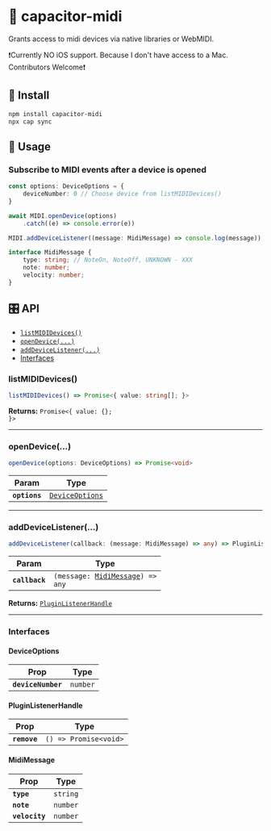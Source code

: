 # 🎹 capacitor-midi

Grants access to midi devices via native libraries or WebMIDI.

❗Currently NO iOS support. Because I don't have access to a Mac. Contributors Welcome❗

## 🔌 Install

```bash
npm install capacitor-midi
npx cap sync
```

## 🎼 Usage

### Subscribe to MIDI events after a device is opened

```typescript
const options: DeviceOptions = {
    deviceNumber: 0 // Choose device from listMIDIDevices()
}

await MIDI.openDevice(options)
    .catch((e) => console.error(e))

MIDI.addDeviceListener((message: MidiMessage) => console.log(message));

interface MidiMessage {
    type: string; // NoteOn, NoteOff, UNKNOWN - XXX
    note: number;
    velocity: number;
}
```

## 🎛 API

<docgen-index>

* [`listMIDIDevices()`](#listmididevices)
* [`openDevice(...)`](#opendevice)
* [`addDeviceListener(...)`](#adddevicelistener)
* [Interfaces](#interfaces)

</docgen-index>

<docgen-api>
<!--Update the source file JSDoc comments and rerun docgen to update the docs below-->

### listMIDIDevices()

```typescript
listMIDIDevices() => Promise<{ value: string[]; }>
```

**Returns:** <code>Promise&lt;{ value: {}; }&gt;</code>

--------------------


### openDevice(...)

```typescript
openDevice(options: DeviceOptions) => Promise<void>
```

| Param         | Type                                                    |
| ------------- | ------------------------------------------------------- |
| **`options`** | <code><a href="#deviceoptions">DeviceOptions</a></code> |

--------------------


### addDeviceListener(...)

```typescript
addDeviceListener(callback: (message: MidiMessage) => any) => PluginListenerHandle
```

| Param          | Type                                                                     |
| -------------- | ------------------------------------------------------------------------ |
| **`callback`** | <code>(message: <a href="#midimessage">MidiMessage</a>) =&gt; any</code> |

**Returns:** <code><a href="#pluginlistenerhandle">PluginListenerHandle</a></code>

--------------------


### Interfaces


#### DeviceOptions

| Prop               | Type                |
| ------------------ | ------------------- |
| **`deviceNumber`** | <code>number</code> |


#### PluginListenerHandle

| Prop         | Type                                      |
| ------------ | ----------------------------------------- |
| **`remove`** | <code>() =&gt; Promise&lt;void&gt;</code> |


#### MidiMessage

| Prop           | Type                |
| -------------- | ------------------- |
| **`type`**     | <code>string</code> |
| **`note`**     | <code>number</code> |
| **`velocity`** | <code>number</code> |

</docgen-api>
